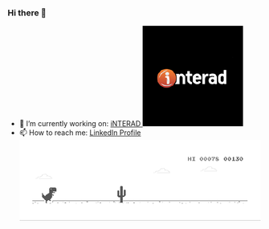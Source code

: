 ### Hi there 👋
* 🔭 I’m currently working on: <a href="https://github.com/iNTERAD-GR">iNTERAD ![iNTERAD](interad.png)</a>
* 📫 How to reach me: <a href="https://www.linkedin.com/in/ioannis-antoniou-0b949a6a/">LinkedIn Profile</a>
![Dino](dino.gif)
<!--
**aimon7/aimon7** is a ✨ _special_ ✨ repository because its `README.md` (this file) appears on your GitHub profile.

Here are some ideas to get you started:

- 🔭 I’m currently working on ...
- 🌱 I’m currently learning ...
- 👯 I’m looking to collaborate on ...
- 🤔 I’m looking for help with ...
- 💬 Ask me about ...
- 📫 How to reach me: ...
- 😄 Pronouns: ...
- ⚡ Fun fact: ...
-->
